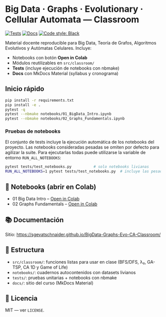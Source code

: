 # Big Data · Graphs · Evolutionary · Cellular Automata — Classroom

[![Tests](https://github.com/sgevatschnaider/BigData-Graphs-Evo-CA-Classroom/actions/workflows/tests.yml/badge.svg)](https://github.com/sgevatschnaider/BigData-Graphs-Evo-CA-Classroom/actions/workflows/tests.yml)
[![Docs](https://github.com/sgevatschnaider/BigData-Graphs-Evo-CA-Classroom/actions/workflows/pages.yml/badge.svg)](https://sgevatschnaider.github.io/BigData-Graphs-Evo-CA-Classroom/)
[![Code style: Black](https://img.shields.io/badge/code%20style-black-000000.svg)](https://github.com/psf/black)

Material docente reproducible para Big Data, Teoría de Grafos, Algoritmos Evolutivos y Autómatas Celulares. Incluye:

- Notebooks con botón **Open in Colab**
- Módulos reutilizables en `src/classroom/`
- **Tests** (incluye ejecución de notebooks con nbmake)
- **Docs** con MkDocs Material (syllabus y cronograma)

##  Inicio rápido

```bash
pip install -r requirements.txt
pip install -e .
pytest -q
pytest --nbmake notebooks/01_BigData_Intro.ipynb
pytest --nbmake notebooks/02_Graphs_Fundamentals.ipynb
```

### Pruebas de notebooks

El conjunto de tests incluye la ejecución automática de los notebooks del
proyecto.  Las notebooks consideradas pesadas se omiten por defecto para
agilizar la suite.  Para ejecutarlas todas puede utilizarse la variable de
entorno `RUN_ALL_NOTEBOOKS`:

```bash
pytest tests/test_notebooks.py          # solo notebooks livianas
RUN_ALL_NOTEBOOKS=1 pytest tests/test_notebooks.py  # incluye las pesadas
```

## 📓 Notebooks (abrir en Colab)
- 01 Big Data Intro – [Open in Colab](https://colab.research.google.com/github/sgevatschnaider/BigData-Graphs-Evo-CA-Classroom/blob/main/notebooks/01_BigData_Intro.ipynb)
- 02 Graphs Fundamentals – [Open in Colab](https://colab.research.google.com/github/sgevatschnaider/BigData-Graphs-Evo-CA-Classroom/blob/main/notebooks/02_Graphs_Fundamentals.ipynb)

## 📚 Documentación
Sitio: https://sgevatschnaider.github.io/BigData-Graphs-Evo-CA-Classroom/

## 🔧 Estructura
- `src/classroom/`: funciones listas para usar en clase (BFS/DFS, λ₂, GA-TSP, CA 1D y Game of Life)
- `notebooks/`: cuadernos autocontenidos con datasets livianos
- `tests/`: pruebas unitarias + notebooks con nbmake
- `docs/`: sitio del curso (MkDocs Material)

## 📄 Licencia
MIT — ver `LICENSE`.
